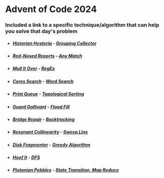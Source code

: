 # Advent of Code 2024

### Included a link to a specific technique/algorithm that can help you solve that day's problem

* ##### [Historian Hysteria](https://github.com/iliyaYanev/advent-of-code-2024/tree/master/src/main/java/day_01) **-** [Grouping Collector](https://www.baeldung.com/java-groupingby-count)
* ##### [Red-Nosed Reports](https://github.com/iliyaYanev/advent-of-code-2024/tree/master/src/main/java/day_02) **-** [Any Match](https://www.geeksforgeeks.org/stream-anymatch-java-examples/)
* ##### [Mull It Over](https://github.com/iliyaYanev/advent-of-code-2024/tree/master/src/main/java/day_03) **-** [RegEx](https://www.geeksforgeeks.org/regular-expressions-in-java/)
* ##### [Ceres Search](https://github.com/iliyaYanev/advent-of-code-2024/tree/master/src/main/java/day_04) **-** [Word Search](https://www.geeksforgeeks.org/search-a-word-in-a-2d-grid-of-characters/)
* ##### [Print Queue](https://github.com/iliyaYanev/advent-of-code-2024/tree/master/src/main/java/day_05) **-** [Topological Sorting](https://www.geeksforgeeks.org/topological-sorting/)
* ##### [Guard Gallivant](https://github.com/iliyaYanev/advent-of-code-2024/tree/master/src/main/java/day_06) **-** [Flood Fill](https://en.wikipedia.org/wiki/Flood_fill)
* ##### [Bridge Repair](https://github.com/iliyaYanev/advent-of-code-2024/tree/master/src/main/java/day_07) **-** [Backtracking](https://www.geeksforgeeks.org/introduction-to-backtracking-2/)
* ##### [Resonant Collinearity](https://github.com/iliyaYanev/advent-of-code-2024/tree/master/src/main/java/day_08) **-** [Sweep Line ](https://en.wikipedia.org/wiki/Sweep_line_algorithm)
* ##### [Disk Fragmenter](https://github.com/iliyaYanev/advent-of-code-2024/tree/master/src/main/java/day_09) **-** [Greedy Algorithm](https://en.wikipedia.org/wiki/Greedy_algorithm)
* ##### [Hoof It](https://github.com/iliyaYanev/advent-of-code-2024/tree/master/src/main/java/day_10) **-** [DFS](https://en.wikipedia.org/wiki/Depth-first_search)
* ##### [Plutonian Pebbles](https://github.com/iliyaYanev/advent-of-code-2024/tree/master/src/main/java/day_11) **-** [State Transition, Map Reduce](https://en.wikipedia.org/wiki/MapReduce)
